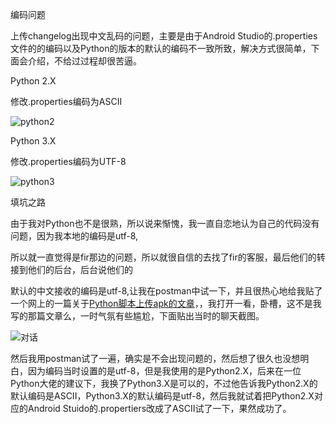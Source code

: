 编码问题

上传changelog出现中文乱码的问题，主要是由于Android Studio的.properties文件的的编码以及Python的版本的默认的编码不一致所致，解决方式很简单，下面会介绍，不给过过程却很苦逼。

Python 2.X

修改.properties编码为ASCII


![python2](http://orbm62bsw.bkt.clouddn.com/python2.X.png)


 Python 3.X

 修改.properties编码为UTF-8


![python3](http://orbm62bsw.bkt.clouddn.com/python3.X.png)


填坑之路

由于我对Python也不是很熟，所以说来惭愧，我一直自恋地认为自己的代码没有问题，因为我本地的编码是utf-8,

所以就一直觉得是fir那边的问题，所以就很自信的去找了fir的客服，最后他们的转接到他们的后台，后台说他们的

默认的中文接收的编码是utf-8,让我在postman中试一下，并且很热心地给我贴了一个网上的一篇关于[Python脚本上传apk的文章](https://www.dengxiangxing.com/post/51421)，，我打开一看，卧槽，这不是我写的那篇文章么，一时气氛有些尴尬，下面贴出当时的聊天截图。

![对话](http://orbm62bsw.bkt.clouddn.com/answer.png)

然后我用postman试了一遍，确实是不会出现问题的，然后想了很久也没想明白，因为编码当时设置的是utf-8，但是我使用的是Python2.X，后来在一位Python大佬的建议下，我换了Python3.X是可以的，不过他告诉我Python2.X的默认编码是ASCII，Python3.X的默认编码是utf-8，然后我就试着把Python2.X对应的Android Stuido的.propertiers改成了ASCII试了一下，果然成功了。
